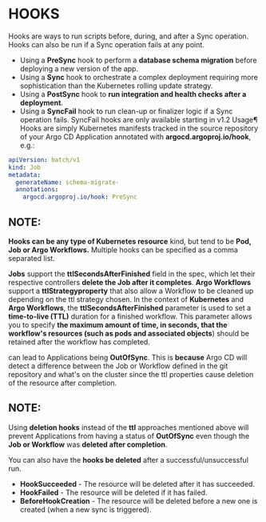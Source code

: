 # HOOKS

Hooks are ways to run scripts before, during, and after a Sync operation.
Hooks can also be run if a Sync operation fails at any point.
- Using a **PreSync** hook to perform a **database schema migration** before deploying a new version of the app.
- Using a **Sync** hook to orchestrate a complex deployment requiring more sophistication than the Kubernetes rolling update strategy.
- Using a **PostSync** hook to **run integration and health checks after a deployment**.
- Using a **SyncFail** hook to run clean-up or finalizer logic if a Sync operation fails. SyncFail hooks are only available starting in v1.2
Usage¶
Hooks are simply Kubernetes manifests tracked in the source repository of your Argo CD Application annotated with **argocd.argoproj.io/hook**, e.g.:
```yaml
apiVersion: batch/v1
kind: Job
metadata:
  generateName: schema-migrate-
  annotations:
    argocd.argoproj.io/hook: PreSync
```

## NOTE:
**Hooks can be any type of Kubernetes resource** kind, but tend to be **Pod, Job or Argo Workflows.** Multiple hooks can be specified as a comma separated list.

**Jobs** support the **ttlSecondsAfterFinished** field in the spec, which let their respective controllers **delete the Job after it completes**. **Argo Workflows** support a **ttlStrategyproperty** that also allow a Workflow to be cleaned up depending on the ttl strategy chosen.
In the context of **Kubernetes** and **Argo Workflows**, the **ttlSecondsAfterFinished** parameter is used to set a **time-to-live (TTL)** duration for a finished workflow. This parameter allows you to specify **the maximum amount of time, in seconds, that the workflow's resources (such as pods and associated objects**) should be retained after the workflow has completed.

can lead to Applications being **OutOfSync**. This is **because** Argo CD will detect a difference between the Job or Workflow defined in the git repository and what's on the cluster since the ttl properties cause deletion of the resource after completion.




## NOTE:
Using **deletion hooks** instead of the **ttl** approaches mentioned above will prevent Applications from having a status of **OutOfSync** even though the **Job or Workflow** was **deleted after completion**.


You can also have the **hooks be deleted** after a successful/unsuccessful run.
- **HookSucceeded** - The resource will be deleted after it has succeeded.
- **HookFailed** - The resource will be deleted if it has failed.
- **BeforeHookCreation** - The resource will be deleted before a new one is created (when a new sync is triggered).